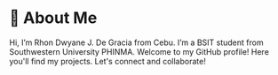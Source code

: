 # 👋 About Me
Hi, I’m Rhon Dwyane J. De Gracia from Cebu. I’m a BSIT student from Southwestern University PHINMA.
Welcome to my GitHub profile! Here you'll find my projects. Let's connect and collaborate!
